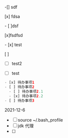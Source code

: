 -[]  sdf

[x] fdsa

\- [ ]dsf

[x]fsdfsd

\- [x] test

[ ] 

- [ ] test2

- [ ] test 

```php
- [x] 待办事项1
- [ ] 待办事项2
  - [ ] 待办事项2.1
  - [x] 待办事项2.2
- [ ] 待办事项3
```



2021-12-6

- [ ] source ~/.bash_profile
- [ ] jdk 代理
- [ ] 

 